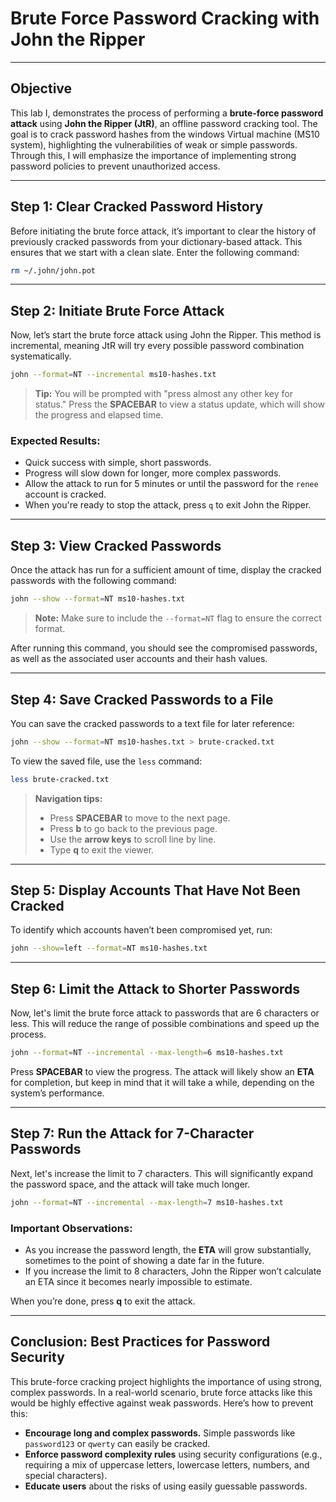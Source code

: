 # Brute Force Password Cracking with John the Ripper
---

## Objective  
This lab I, demonstrates the process of performing a **brute-force password attack** using **John the Ripper (JtR)**, an offline password cracking tool. The goal is to crack password hashes from the  windows Virtual machine (MS10 system), highlighting the vulnerabilities of weak or simple passwords. Through this, I  will emphasize the importance of implementing strong password policies to prevent unauthorized access.

---

## Step 1: Clear Cracked Password History  
Before initiating the brute force attack, it’s important to clear the history of previously cracked passwords from your dictionary-based attack. This ensures that we start with a clean slate. Enter the following command:  

```bash
rm ~/.john/john.pot
```

---

## Step 2: Initiate Brute Force Attack  
Now, let’s start the brute force attack using John the Ripper. This method is incremental, meaning JtR will try every possible password combination systematically.  

```bash
john --format=NT --incremental ms10-hashes.txt
```

> **Tip:** You will be prompted with "press almost any other key for status." Press the **SPACEBAR** to view a status update, which will show the progress and elapsed time.

### Expected Results:  
- Quick success with simple, short passwords.  
- Progress will slow down for longer, more complex passwords.  
- Allow the attack to run for 5 minutes or until the password for the `renee` account is cracked.  
- When you're ready to stop the attack, press `q` to exit John the Ripper.

---

## Step 3: View Cracked Passwords  
Once the attack has run for a sufficient amount of time, display the cracked passwords with the following command:  

```bash
john --show --format=NT ms10-hashes.txt
```

> **Note:** Make sure to include the `--format=NT` flag to ensure the correct format.

After running this command, you should see the compromised passwords, as well as the associated user accounts and their hash values.

---

## Step 4: Save Cracked Passwords to a File  
You can save the cracked passwords to a text file for later reference:  

```bash
john --show --format=NT ms10-hashes.txt > brute-cracked.txt
```

To view the saved file, use the `less` command:  

```bash
less brute-cracked.txt
```

> **Navigation tips:**  
> - Press **SPACEBAR** to move to the next page.  
> - Press **b** to go back to the previous page.  
> - Use the **arrow keys** to scroll line by line.  
> - Type **q** to exit the viewer.

---

## Step 5: Display Accounts That Have Not Been Cracked  
To identify which accounts haven’t been compromised yet, run:  

```bash
john --show=left --format=NT ms10-hashes.txt
```

---

## Step 6: Limit the Attack to Shorter Passwords  
Now, let's limit the brute force attack to passwords that are 6 characters or less. This will reduce the range of possible combinations and speed up the process.  

```bash
john --format=NT --incremental --max-length=6 ms10-hashes.txt
```

Press **SPACEBAR** to view the progress. The attack will likely show an **ETA** for completion, but keep in mind that it will take a while, depending on the system’s performance.

---

## Step 7: Run the Attack for 7-Character Passwords  
Next, let's increase the limit to 7 characters. This will significantly expand the password space, and the attack will take much longer.  

```bash
john --format=NT --incremental --max-length=7 ms10-hashes.txt
```

### Important Observations:  
- As you increase the password length, the **ETA** will grow substantially, sometimes to the point of showing a date far in the future.  
- If you increase the limit to 8 characters, John the Ripper won’t calculate an ETA since it becomes nearly impossible to estimate.

When you’re done, press **q** to exit the attack.

---

## Conclusion: Best Practices for Password Security  
This brute-force cracking project highlights the importance of using strong, complex passwords. In a real-world scenario, brute force attacks like this would be highly effective against weak passwords. Here’s how to prevent this:

- **Encourage long and complex passwords.** Simple passwords like `password123` or `qwerty` can easily be cracked.
- **Enforce password complexity rules** using security configurations (e.g., requiring a mix of uppercase letters, lowercase letters, numbers, and special characters).
- **Educate users** about the risks of using easily guessable passwords.

